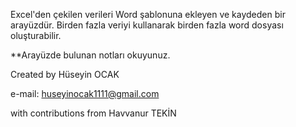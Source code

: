 Excel'den çekilen verileri Word şablonuna ekleyen ve kaydeden bir arayüzdür. Birden fazla veriyi kullanarak birden fazla word dosyası oluşturabilir. 

**Arayüzde bulunan notları okuyunuz.

Created by Hüseyin OCAK

e-mail: huseyinocak1111@gmail.com

with contributions from Havvanur TEKİN
